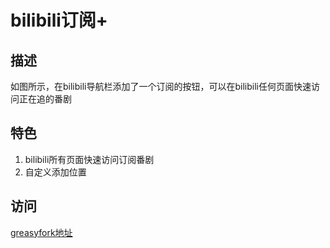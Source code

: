 # bilibili订阅+

## 描述
如图所示，在bilibili导航栏添加了一个订阅的按钮，可以在bilibili任何页面快速访问正在追的番剧

## 特色
1. bilibili所有页面快速访问订阅番剧
2. 自定义添加位置

## 访问

[greasyfork地址](https://greasyfork.org/zh-CN/scripts/30283-bilibili%E8%AE%A2%E9%98%85)